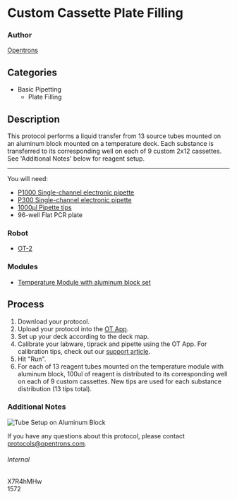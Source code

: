 # Custom Cassette Plate Filling

### Author
[Opentrons](http://www.opentrons.com/)

## Categories
* Basic Pipetting
    * Plate Filling

## Description
This protocol performs a liquid transfer from 13 source tubes mounted on an aluminum block mounted on a temperature deck. Each substance is transferred to its corresponding well on each of 9 custom 2x12 cassettes. See 'Additional Notes' below for reagent setup.

---

You will need:
* [P1000 Single-channel electronic pipette](https://shop.opentrons.com/collections/ot-2-pipettes/products/single-channel-electronic-pipette?variant=5984549142557)
* [P300 Single-channel electronic pipette](https://shop.opentrons.com/collections/ot-2-pipettes/products/single-channel-electronic-pipette?variant=5984549109789)
* [1000µl Pipette tips](https://shop.opentrons.com/collections/opentrons-tips/products/opentrons-1000ul-tips)
* 96-well Flat PCR plate

### Robot
* [OT-2](https://opentrons.com/ot-2)

### Modules
* [Temperature Module with aluminum block set](https://shop.opentrons.com/collections/hardware-modules/products/tempdeck)

## Process
1. Download your protocol.
2. Upload your protocol into the [OT App](https://opentrons.com/ot-app).
3. Set up your deck according to the deck map.
4. Calibrate your labware, tiprack and pipette using the OT App. For calibration tips, check out our [support article](https://support.opentrons.com/ot-2/getting-started-software-setup/deck-calibration).
5. Hit "Run".
6. For each of 13 reagent tubes mounted on the temperature module with aluminum block, 100ul of reagent is distributed to its corresponding well on each of 9 custom cassettes. New tips are used for each substance distribution (13 tips total).

### Additional Notes
![Tube Setup on Aluminum Block](https://s3.amazonaws.com/opentrons-protocol-library-website/custom-README-images/1572/tube_setup.png)

If you have any questions about this protocol, please contact protocols@opentrons.com.

###### Internal
X7R4hMHw  
1572
